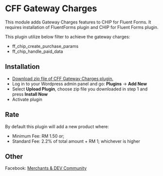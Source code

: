 # CFF Gateway Charges

This module adds Gateway Charges features to CHIP for Fluent Forms. It requires installation of FluentForms plugin and CHIP for Fluent Forms plugin.

This plugin utilize below filter to achieve the gateway charges:

- ff_chip_create_purchase_params
- ff_chip_handle_paid_data

## Installation

* [Download zip file of CFF Gateway Charges plugin.](https://github.com/CHIPAsia/cff-gateway-charges/archive/refs/heads/main.zip)
* Log in to your Wordpress admin panel and go: **Plugins** -> **Add New**
* Select **Upload Plugin**, choose zip file you downloaded in step 1 and press **Install Now**
* Activate plugin

## Rate

By default this plugin will add a new product where:

- Minimum Fee: RM 1.50 or;
- Standard Fee: 2.2% of total amount + RM 1; whichever is higher

## Other

Facebook: [Merchants & DEV Community](https://www.facebook.com/groups/3210496372558088)
